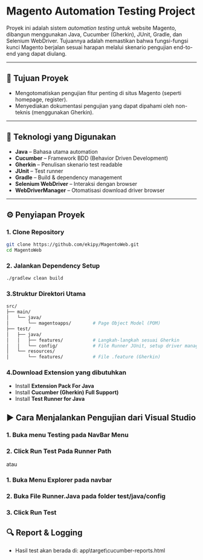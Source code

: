 # Magento Automation Testing Project

Proyek ini adalah sistem *automation testing* untuk website Magento, dibangun menggunakan Java, Cucumber (Gherkin), JUnit, Gradle, dan Selenium WebDriver. Tujuannya adalah memastikan bahwa fungsi-fungsi kunci Magento berjalan sesuai harapan melalui skenario pengujian end-to-end yang dapat diulang.

---

## 🎯 Tujuan Proyek

- Mengotomatiskan pengujian fitur penting di situs Magento (seperti homepage, register).
- Menyediakan dokumentasi pengujian yang dapat dipahami oleh non-teknis (menggunakan Gherkin).

---

## 🔧 Teknologi yang Digunakan

- **Java** – Bahasa utama automation
- **Cucumber** – Framework BDD (Behavior Driven Development)
- **Gherkin** – Penulisan skenario test readable
- **JUnit** – Test runner
- **Gradle** – Build & dependency management
- **Selenium WebDriver** – Interaksi dengan browser
- **WebDriverManager** – Otomatisasi download driver browser

---

## ⚙️ Penyiapan Proyek

### 1. Clone Repository
```bash
git clone https://github.com/ekipy/MagentoWeb.git
cd MagentoWeb
```

### 2. Jalankan Dependency Setup
```bash
./gradlew clean build
```

### 3.Struktur Direktori Utama
```bash
src/
├── main/
│   └── java/
│       └── magentoapps/        # Page Object Model (POM)
├── test/
│   ├── java/
│   │   ├── features/           # Langkah-langkah sesuai Gherkin
│   │   └── config/             # File Runner JUnit, setup driver manager
│   └── resources/
│       └── features/           # File .feature (Gherkin)
```

### 4.Download Extension yang dibutuhkan
- Install **Extension Pack For Java**
- Install **Cucumber (Gherkin) Full Support)**
- Install **Test Runner for Java**

## ▶️ Cara Menjalankan Pengujian dari Visual Studio

### 1. Buka menu Testing pada NavBar Menu
### 2. Click Run Test Pada Runner Path

atau

### 1. Buka Menu Explorer pada navbar
### 2. Buka File Runner.Java pada folder test/java/config
### 3. Click Run Test

## 🔍 Report & Logging
- Hasil test akan berada di: app\target\cucumber-reports.html

